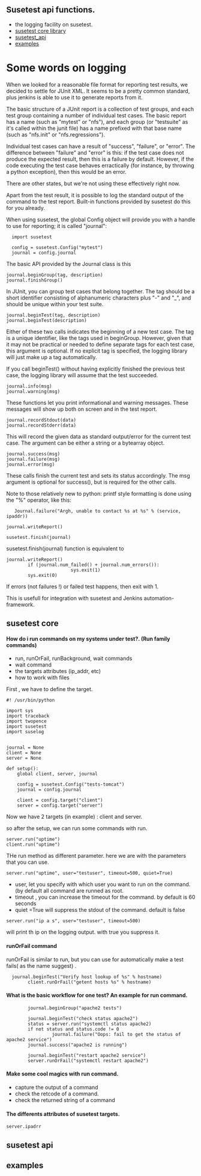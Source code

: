 ## Susetest api functions.


* the logging facility on susetest.
* [susetest core library](#susetest-core)
* [susetest_api](#susetest-api)
* [examples](#examples)

Some words on logging
=====================

When we looked for a reasonable file format for reporting test results, we
decided to settle for JUnit XML. It seems to be a pretty common standard,
plus jenkins is able to use it to generate reports from it.

The basic structure of a JUnit report is a collection of test groups, and each
test group containing a number of individual test cases. The basic report
has a name (such as "mytest" or "nfs"), and each group (or "testsuite" as
it's called within the junit file) has a name prefixed with that base name
(such as "nfs.init" or "nfs.regressions").

Individual test cases can have a result of "success", "failure", or "error".
The difference between "failure" and "error" is this: if the test case does
not produce the expected result, then this is a failure by default. However,
if the code executing the test case behaves erractically (for instance,
by throwing a python exception), then this would be an error.

There are other states, but we're not using these effectively right now.

Apart from the test result, it is possible to log the standard output of the
command to the test report. Built-in functions provided by susetest do this
for you already.


When using susetest, the global Config object will provide you with
a handle to use for reporting; it is called "journal":
```
  import susetest

  config = susetest.Config("mytest")
  journal = config.journal
```
The basic API provided by the Journal class is this
```
journal.beginGroup(tag, description)
journal.finishGroup()
```
  In JUnit, you can group test cases that belong together. The
  tag should be a short identifier consisting of alphanumeric
  characters plus "-" and "_", and should be unique within your
  test suite.
```
journal.beginTest(tag, description)
journal.beginTest(description)
```
  Either of these two calls indicates the beginning of a new test case. The
  tag is a unique identifier, like the tags used in beginGroup. However,
  given that it may not be practical or needed to define separate tags for
  each test case, this argument is optional. If no explicit tag is specified,
  the logging library will just make up a tag automatically.

  If you call beginTest() without having explicitly finished the previous
  test case, the logging library will assume that the test succeeded.
```
journal.info(msg)
journal.warning(msg)
```
  These functions let you print informational and warning messages.
  These messages will show up both on screen and in the test report.
```
journal.recordStdout(data)
journal.recordStderr(data)
```
  This will record the given data as standard output/error for the
  current test case. The argument can be either a string or a
  bytearray object.
```
journal.success(msg)
journal.failure(msg)
journal.error(msg)
```
  These calls finish the current test and sets its status accordingly.
  The msg argument is optional for success(), but is required for the
  other calls.

  Note to those relatively new to python: printf style formatting
  is done using the "%" operator, like this:
```
   Journal.failure("Argh, unable to contact %s at %s" % (service, ipaddr))
```

``` 
journal.writeReport()
```

```
susetest.finish(journal)
```


susetest.finish(journal) function is equivalent to 


```
journal.writeReport()
        if (journal.num_failed() + journal.num_errors()):
                        sys.exit(1)
        sys.exit(0)

```

If errors (not failures !) or failed test happens, then exit with 1.

This is usefull for integration with susetest and Jenkins automation-framework.

## susetest core

#### How do i run commands on my systems under test?. (Run family commands)

* run, runOrFail, runBackground, wait commands
* wait command
* the targets attributes (ip_addr, etc)
* how to work with files

First , we have to define the target.

```
#! /usr/bin/python

import sys
import traceback
import twopence
import susetest
import suselog


journal = None
client = None
server = None

def setup():
    global client, server, journal

    config = susetest.Config("tests-tomcat")
    journal = config.journal

    client = config.target("client")
    server = config.target("server")

```

Now we have 2 targets (in example) : client and server.

so after the setup, we can run some commands with run.

```
server.run("uptime")
client.run("uptime")
```

THe run method as different parameter. here we are with the parameters that you can use.

```
server.run("uptime", user="testuser", timeout=500, quiet=True)
```
* user, let you specify with which user you want to run on the command. (by default all command are runned as root.
* timeout , you can increase the timeout for the command. by default is 60 seconds
* quiet =True  will suppress the stdout of the command. default is false 

```
server.run("ip a s", user="testuser", timeout=500)
```
will print th ip on the logging output. with true you suppress it.


#### runOrFail command

runOrFail is similar to run, but you can use for automatically make a test fails( as the name suggest) .

```
  journal.beginTest("Verify host lookup of %s" % hostname)
        client.runOrFail("getent hosts %s" % hostname)
```

#### What is the basic workflow for one test? An example for run command.

```
        journal.beginGroup("apache2 tests")
        
        journal.beginTest("check status apache2") 
        status = server.run("systemctl status apache2)
        if not status and status.code != 0
                 journal.failure("Oops: fail to get the status of apache2 service")
        journal.success("apache2 is running")
        
        journal.beginTest("restart apache2 service")
        server.runOrFail("systemctl restart apache2")
```

#### Make some cool magics with run command.

* capture the output of a command
* check the retcode of a command.
* check the returned string of a command

#### The differents attributes of susetest targets.

```
server.ipadrr
```

## susetest api

## examples
